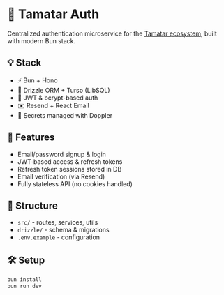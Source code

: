 # 🔐 Tamatar Auth

Centralized authentication microservice for the [Tamatar ecosystem](https://tamatar.dev), built with modern Bun stack.

## 💡 Stack
- ⚡ Bun + Hono
- 🧠 Drizzle ORM + Turso (LibSQL)
- 🔐 JWT & bcrypt-based auth
- ✉️ Resend + React Email
- 🔐 Secrets managed with Doppler

## 🧱 Features
- Email/password signup & login
- JWT-based access & refresh tokens
- Refresh token sessions stored in DB
- Email verification (via Resend)
- Fully stateless API (no cookies handled)

## 📁 Structure
- `src/` - routes, services, utils
- `drizzle/` - schema & migrations
- `.env.example` - configuration

## 🛠 Setup

```bash
bun install
bun run dev

